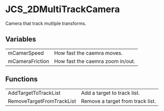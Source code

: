 # JCS_2DMultiTrackCamera

Camera that track mutliple transforms.


## Variables

<table>
  <tr>
    <td>mCamerSpeed</td>
    <td>How fast the caemra moves.</td>
  </tr>
  <tr>
    <td>mCameraFriction</td>
    <td>How fast the caemra zoom in/out.</td>
  </tr>
</table>


## Functions

<table>
  <tr>
    <td>AddTargetToTrackList</td>
    <td>Add a target to track list.</td>
  </tr>
  <tr>
    <td>RemoveTargetFromTrackList</td>
    <td>Remove a target from track list.</td>
  </tr>
</table>
